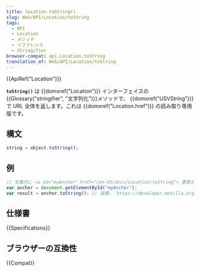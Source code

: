 ```yaml
---
title: location.toString()
slug: Web/API/Location/toString
tags:
  - API
  - Location
  - メソッド
  - リファレンス
  - Stringifier
browser-compat: api.Location.toString
translation_of: Web/API/Location/toString
---
```

{{ApiRef("Location")}}

**`toString()`** は {{domxref("Location")}} インターフェイスの{{Glossary("stringifier", "文字列化")}}メソッドで、 {{domxref("USVString")}} で URL 全体を返します。これは {{domxref("Location.href")}} の読み取り専用版です。

## 構文

```js
string = object.toString();
```

## 例

```js
// 文書内に <a id="myAnchor" href="/en-US/docs/Location/toString"> 要素があると想像してください
var anchor = document.getElementById("myAnchor");
var result = anchor.toString(); // 返値: 'https://developer.mozilla.org/en-US/docs/Location/toString'
```

## 仕様書

{{Specifications}}

## ブラウザーの互換性

{{Compat}}
